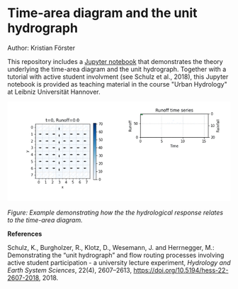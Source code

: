 # Time-area diagram and the unit hydrograph

Author: Kristian Förster

This repository includes a [Jupyter notebook](https://nbviewer.org/github/kristianfoerster/time-area-jupyter/blob/master/Time-area-diagram.ipynb) that demonstrates the theory underlying the time-area diagram and the unit hydrograph. Together with a tutorial with active student involvment (see Schulz et al., 2018), this Jupyter notebook is provided as teaching material in the course "Urban Hydrology" at Leibniz Universität Hannover.

![Example](out.gif)

*Figure: Example demonstrating how the the hydrological response relates to the time-area diagram.*


**References**

Schulz, K., Burgholzer, R., Klotz, D., Wesemann, J. and Herrnegger, M.: Demonstrating the “unit hydrograph” and flow routing processes involving active student participation - a university lecture experiment, *Hydrology and Earth System Sciences*, 22(4), 2607–2613, https://doi.org/10.5194/hess-22-2607-2018, 2018.
